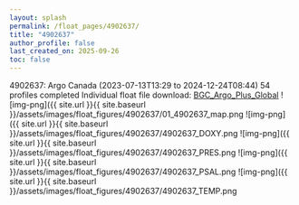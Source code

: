 ```yaml
---
layout: splash
permalink: /float_pages/4902637/
title: "4902637"
author_profile: false
last_created_on: 2025-09-26
toc: false
---
```

 
4902637: Argo Canada (2023-07-13T13:29 to 2024-12-24T08:44)
54 profiles completed
Individual float file download: [BGC_Argo_Plus_Global](https://ftp.soest.hawaii.edu/bgc_argo_plus/Individual_Floats/outliers_removed/4902637_Sprof_processed.nc)
![img-png]({{ site.url }}{{ site.baseurl }}/assets/images/float_figures/4902637/01_4902637_map.png
![img-png]({{ site.url }}{{ site.baseurl }}/assets/images/float_figures/4902637/4902637_DOXY.png
![img-png]({{ site.url }}{{ site.baseurl }}/assets/images/float_figures/4902637/4902637_PRES.png
![img-png]({{ site.url }}{{ site.baseurl }}/assets/images/float_figures/4902637/4902637_PSAL.png
![img-png]({{ site.url }}{{ site.baseurl }}/assets/images/float_figures/4902637/4902637_TEMP.png
